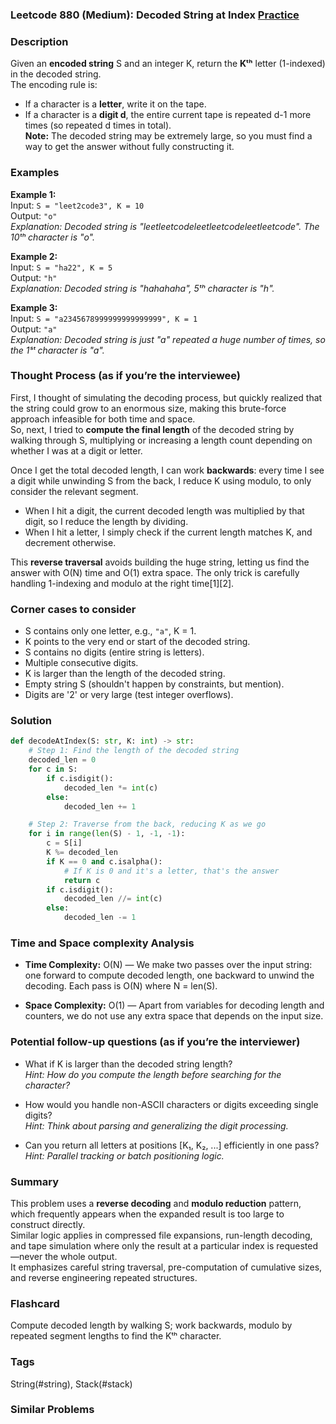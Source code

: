 ### Leetcode 880 (Medium): Decoded String at Index [Practice](https://leetcode.com/problems/decoded-string-at-index)

### Description  
Given an **encoded string** S and an integer K, return the **Kᵗʰ** letter (1-indexed) in the decoded string.  
The encoding rule is:  
- If a character is a **letter**, write it on the tape.
- If a character is a **digit d**, the entire current tape is repeated d-1 more times (so repeated d times in total).  
**Note:** The decoded string may be extremely large, so you must find a way to get the answer without fully constructing it.

### Examples  

**Example 1:**  
Input: `S = "leet2code3", K = 10`  
Output: `"o"`  
*Explanation: Decoded string is "leetleetcodeleetleetcodeleetleetcode". The 10ᵗʰ character is "o".*

**Example 2:**  
Input: `S = "ha22", K = 5`  
Output: `"h"`  
*Explanation: Decoded string is "hahahaha", 5ᵗʰ character is "h".*

**Example 3:**  
Input: `S = "a2345678999999999999999", K = 1`  
Output: `"a"`  
*Explanation: Decoded string is just "a" repeated a huge number of times, so the 1ˢᵗ character is "a".*

### Thought Process (as if you’re the interviewee)  

First, I thought of simulating the decoding process, but quickly realized that the string could grow to an enormous size, making this brute-force approach infeasible for both time and space.  
So, next, I tried to **compute the final length** of the decoded string by walking through S, multiplying or increasing a length count depending on whether I was at a digit or letter.  

Once I get the total decoded length, I can work **backwards**: every time I see a digit while unwinding S from the back, I reduce K using modulo, to only consider the relevant segment.  
- When I hit a digit, the current decoded length was multiplied by that digit, so I reduce the length by dividing.
- When I hit a letter, I simply check if the current length matches K, and decrement otherwise.

This **reverse traversal** avoids building the huge string, letting us find the answer with O(N) time and O(1) extra space. The only trick is carefully handling 1-indexing and modulo at the right time[1][2].

### Corner cases to consider  
- S contains only one letter, e.g., `"a"`, K = 1.
- K points to the very end or start of the decoded string.
- S contains no digits (entire string is letters).
- Multiple consecutive digits.
- K is larger than the length of the decoded string.
- Empty string S (shouldn't happen by constraints, but mention).
- Digits are '2' or very large (test integer overflows).

### Solution

```python
def decodeAtIndex(S: str, K: int) -> str:
    # Step 1: Find the length of the decoded string
    decoded_len = 0
    for c in S:
        if c.isdigit():
            decoded_len *= int(c)
        else:
            decoded_len += 1

    # Step 2: Traverse from the back, reducing K as we go
    for i in range(len(S) - 1, -1, -1):
        c = S[i]
        K %= decoded_len
        if K == 0 and c.isalpha():
            # If K is 0 and it's a letter, that's the answer
            return c
        if c.isdigit():
            decoded_len //= int(c)
        else:
            decoded_len -= 1
```

### Time and Space complexity Analysis  

- **Time Complexity:** O(N) — We make two passes over the input string: one forward to compute decoded length, one backward to unwind the decoding. Each pass is O(N) where N = len(S).

- **Space Complexity:** O(1) — Apart from variables for decoding length and counters, we do not use any extra space that depends on the input size.

### Potential follow-up questions (as if you’re the interviewer)  

- What if K is larger than the decoded string length?  
  *Hint: How do you compute the length before searching for the character?*

- How would you handle non-ASCII characters or digits exceeding single digits?  
  *Hint: Think about parsing and generalizing the digit processing.*

- Can you return all letters at positions [K₁, K₂, ...] efficiently in one pass?  
  *Hint: Parallel tracking or batch positioning logic.*

### Summary
This problem uses a **reverse decoding** and **modulo reduction** pattern, which frequently appears when the expanded result is too large to construct directly.  
Similar logic applies in compressed file expansions, run-length decoding, and tape simulation where only the result at a particular index is requested—never the whole output.  
It emphasizes careful string traversal, pre-computation of cumulative sizes, and reverse engineering repeated structures.


### Flashcard
Compute decoded length by walking S; work backwards, modulo by repeated segment lengths to find the Kᵗʰ character.

### Tags
String(#string), Stack(#stack)

### Similar Problems
